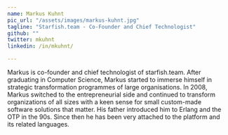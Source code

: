 ```yaml
---
name: Markus Kuhnt
pic_url: "/assets/images/markus-kuhnt.jpg"
tagline: "Starfish.team - Co-Founder and Chief Technologist"
github: ""
twitter: mkuhnt
linkedin: /in/mkuhnt/

---
```

Markus is co-founder and chief technologist of starfish.team. After graduating in Computer Science, Markus started to immerse himself in strategic transformation programmes of large organisations. In 2008, Markus switched to the entrepreneurial side and continued to transform organizations of all sizes with a keen sense for small custom-made software solutions that matter.
His father introduced him to Erlang and the OTP in the 90s. Since then he has been very attached to the platform and its related languages.